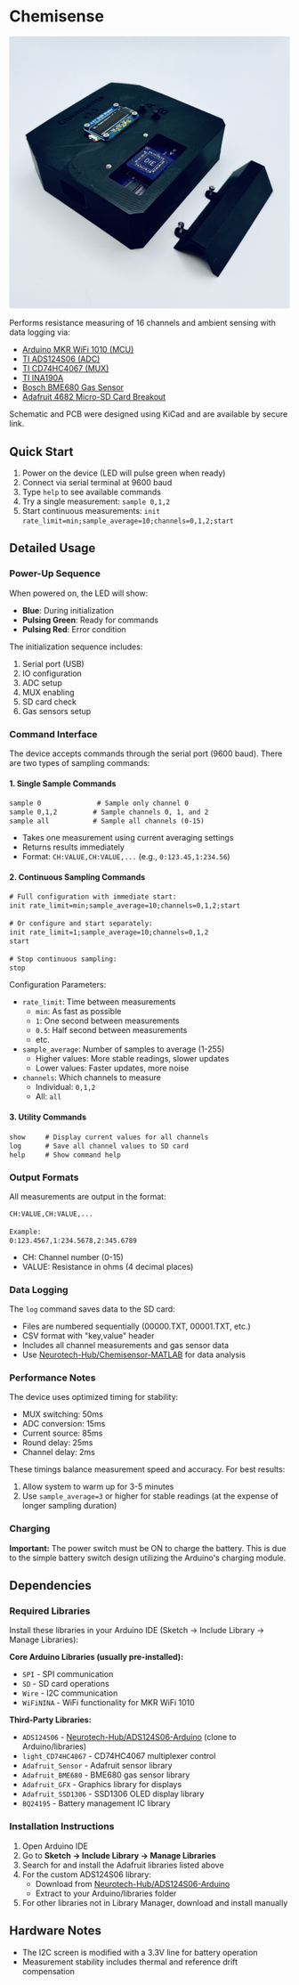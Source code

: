 # Chemisense
![Chemisense Module](Chemisense_v1_Module.jpg)

Performs resistance measuring of 16 channels and ambient sensing with data logging via:
- [Arduino MKR WiFi 1010 (MCU)](https://store-usa.arduino.cc/products/arduino-mkr-wifi-1010)
- [TI ADS124S06 (ADC)](https://www.ti.com/product/ADS124S06)
- [TI CD74HC4067 (MUX)](https://www.ti.com/product/CD74HC4067)
- [TI INA190A](https://www.ti.com/product/INA190)
- [Bosch BME680 Gas Sensor](https://www.bosch-sensortec.com/products/environmental-sensors/gas-sensors/bme680/)
- [Adafruit 4682 Micro-SD Card Breakout](https://www.digikey.com/en/products/detail/adafruit-industries-llc/4682/12822319)

Schematic and PCB were designed using KiCad and are available by secure link.

## Quick Start
1. Power on the device (LED will pulse green when ready)
2. Connect via serial terminal at 9600 baud
3. Type `help` to see available commands
4. Try a single measurement: `sample 0,1,2`
5. Start continuous measurements: `init rate_limit=min;sample_average=10;channels=0,1,2;start`

## Detailed Usage
### Power-Up Sequence
When powered on, the LED will show:
- **Blue**: During initialization
- **Pulsing Green**: Ready for commands
- **Pulsing Red**: Error condition

The initialization sequence includes:
1. Serial port (USB)
2. IO configuration
3. ADC setup
4. MUX enabling
5. SD card check
6. Gas sensors setup

### Command Interface
The device accepts commands through the serial port (9600 baud). There are two types of sampling commands:

#### 1. Single Sample Commands
```
sample 0              # Sample only channel 0
sample 0,1,2         # Sample channels 0, 1, and 2
sample all           # Sample all channels (0-15)
```
- Takes one measurement using current averaging settings
- Returns results immediately
- Format: `CH:VALUE,CH:VALUE,...` (e.g., `0:123.45,1:234.56`)

#### 2. Continuous Sampling Commands
```
# Full configuration with immediate start:
init rate_limit=min;sample_average=10;channels=0,1,2;start

# Or configure and start separately:
init rate_limit=1;sample_average=10;channels=0,1,2
start

# Stop continuous sampling:
stop
```

Configuration Parameters:
- `rate_limit`: Time between measurements
  - `min`: As fast as possible
  - `1`: One second between measurements
  - `0.5`: Half second between measurements
  - etc.
- `sample_average`: Number of samples to average (1-255)
  - Higher values: More stable readings, slower updates
  - Lower values: Faster updates, more noise
- `channels`: Which channels to measure
  - Individual: `0,1,2`
  - All: `all`

#### 3. Utility Commands
```
show     # Display current values for all channels
log      # Save all channel values to SD card
help     # Show command help
```

### Output Formats
All measurements are output in the format:
```
CH:VALUE,CH:VALUE,...

Example:
0:123.4567,1:234.5678,2:345.6789
```
- CH: Channel number (0-15)
- VALUE: Resistance in ohms (4 decimal places)

### Data Logging
The `log` command saves data to the SD card:
- Files are numbered sequentially (00000.TXT, 00001.TXT, etc.)
- CSV format with "key,value" header
- Includes all channel measurements and gas sensor data
- Use [Neurotech-Hub/Chemisensor-MATLAB](https://github.com/Neurotech-Hub/Chemisensor-MATLAB) for data analysis

### Performance Notes
The device uses optimized timing for stability:
- MUX switching: 50ms
- ADC conversion: 15ms
- Current source: 85ms
- Round delay: 25ms
- Channel delay: 2ms

These timings balance measurement speed and accuracy. For best results:
1. Allow system to warm up for 3-5 minutes
2. Use `sample_average=3` or higher for stable readings (at the expense of longer sampling duration)

### Charging
**Important:** The power switch must be ON to charge the battery. This is due to the simple battery switch design utilizing the Arduino's charging module.

## Dependencies
### Required Libraries
Install these libraries in your Arduino IDE (Sketch → Include Library → Manage Libraries):

**Core Arduino Libraries (usually pre-installed):**
- `SPI` - SPI communication
- `SD` - SD card operations
- `Wire` - I2C communication
- `WiFiNINA` - WiFi functionality for MKR WiFi 1010

**Third-Party Libraries:**
- `ADS124S06` - [Neurotech-Hub/ADS124S06-Arduino](https://github.com/Neurotech-Hub/ADS124S06-Arduino) (clone to Arduino/libraries)
- `light_CD74HC4067` - CD74HC4067 multiplexer control
- `Adafruit_Sensor` - Adafruit sensor library
- `Adafruit_BME680` - BME680 gas sensor library
- `Adafruit_GFX` - Graphics library for displays
- `Adafruit_SSD1306` - SSD1306 OLED display library
- `BQ24195` - Battery management IC library

### Installation Instructions
1. Open Arduino IDE
2. Go to **Sketch → Include Library → Manage Libraries**
3. Search for and install the Adafruit libraries listed above
4. For the custom ADS124S06 library:
   - Download from [Neurotech-Hub/ADS124S06-Arduino](https://github.com/Neurotech-Hub/ADS124S06-Arduino)
   - Extract to your Arduino/libraries folder
5. For other libraries not in Library Manager, download and install manually

## Hardware Notes
- The I2C screen is modified with a 3.3V line for battery operation
- Measurement stability includes thermal and reference drift compensation